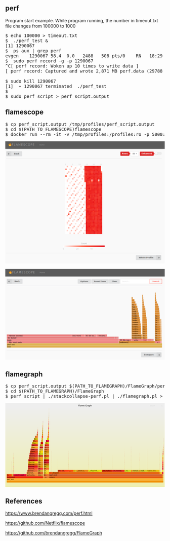 ## perf

Program start example.
While program running, the number in timeout.txt file changes from 100000 to 1000

<pre>
$ echo 100000 > timeout.txt
$  ./perf_test &
[1] 1290067
$  ps aux | grep perf     
evgen    1290067 58.4  0.0   2488   508 pts/0    RN   18:29   0:02 ./perf_test
$  sudo perf record -g -p 1290067
^C[ perf record: Woken up 10 times to write data ]
[ perf record: Captured and wrote 2,871 MB perf.data (29788 samples) ]

$ sudo kill 1290067                    
[1]  + 1290067 terminated  ./perf_test
$ 
$ sudo perf script > perf_script.output
</pre>

## flamescope

<pre>
$ cp perf_script.output /tmp/profiles/perf_script.output
$ cd $(PATH_TO_FLAMESCOPE)flamescope
$ docker run --rm -it -v /tmp/profiles:/profiles:ro -p 5000:5000 flamescope
</pre>

![flamescope_1](https://github.com/EvgenSen/c-examples/blob/master/debug/perf/flamescope_1.png)

![flamescope_2](https://github.com/EvgenSen/c-examples/blob/master/debug/perf/flamescope_2.png)

## flamegraph

<pre>
$ cp perf_script.output $(PATH_TO_FLAMEGRAPH)/FlameGraph/perf.data
$ cd $(PATH_TO_FLAMEGRAPH)/FlameGraph
$ perf script | ./stackcollapse-perf.pl | ./flamegraph.pl > flamegraph.svg
</pre>

![flamegraph](https://raw.githubusercontent.com/EvgenSen/c-examples/master/debug/perf/flamegraph.svg)

## References

https://www.brendangregg.com/perf.html

https://github.com/Netflix/flamescope

https://github.com/brendangregg/FlameGraph
